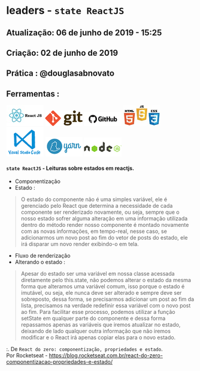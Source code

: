 # leaders - `state ReactJS`

## Atualização: 06 de junho de 2019 - 15:25
## Criação: 02 de junho de 2019
## Prática : @douglasabnovato

## Ferramentas : 

![ReactJS](/images/logo-reactjs.jpg)
![Git](/images/logo-git.png)
![Github](/images/logo-github.png)
![HTML/CSS/Javascript](/images/logo-html-css-js.jpeg)
![VSCode](/images/logo-VSCode.png)
![Yarn](/images/logo-yarn.png)
![Nodejs](/images/nodejs.png)

#### `state ReactJS` - Leituras sobre estados em reactjs.
- Componentização
- Estado : 
> O estado do componente não é uma simples variável, ele é gerenciado pelo React que determina a necessidade de cada componente ser renderizado novamente, ou seja, sempre que o nosso estado sofrer alguma alteração em uma informação utilizada dentro do método render nosso componente é montado novamente com as novas informações, em tempo-real, nesse caso, se adicionarmos um novo post ao fim do vetor de posts do estado, ele irá disparar um novo render exibindo-o em tela.
- Fluxo de renderização
- Alterando o estado : 
> Apesar do estado ser uma variável em nossa classe acessada diretamente pelo this.state, não podemos alterar o estado da mesma forma que alteramos uma variável comum, isso porque o estado é imutável, ou seja, ele nunca deve ser alterado e sempre deve ser sobreposto, dessa forma, se precisarmos adicionar um post ao fim da lista, precisamos na verdade redefinir essa variável com o novo post ao fim.
> Para facilitar esse processo, podemos utilizar a função setState em qualquer parte do componente e dessa forma repassamos apenas as variáveis que iremos atualizar no estado, deixando de lado qualquer outra informação que não iremos modificar e o React irá apenas copiar elas para o novo estado.

:. De `React do zero: componentização, propriedades e estado`.<br/> 
Por Rocketseat - https://blog.rocketseat.com.br/react-do-zero-componentizacao-propriedades-e-estado/
